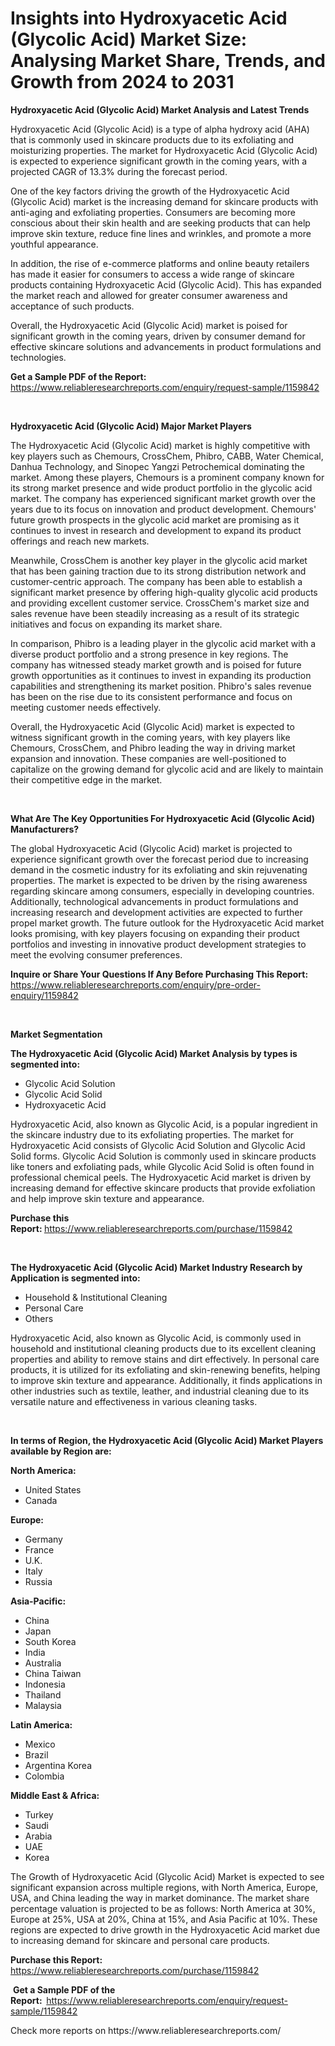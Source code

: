 <p><h1>Insights into Hydroxyacetic Acid (Glycolic Acid) Market Size: Analysing Market Share, Trends, and Growth from 2024 to 2031</h1></p><p><strong>Hydroxyacetic Acid (Glycolic Acid) Market Analysis and Latest Trends</strong></p>
<p><p>Hydroxyacetic Acid (Glycolic Acid) is a type of alpha hydroxy acid (AHA) that is commonly used in skincare products due to its exfoliating and moisturizing properties. The market for Hydroxyacetic Acid (Glycolic Acid) is expected to experience significant growth in the coming years, with a projected CAGR of 13.3% during the forecast period.</p><p>One of the key factors driving the growth of the Hydroxyacetic Acid (Glycolic Acid) market is the increasing demand for skincare products with anti-aging and exfoliating properties. Consumers are becoming more conscious about their skin health and are seeking products that can help improve skin texture, reduce fine lines and wrinkles, and promote a more youthful appearance.</p><p>In addition, the rise of e-commerce platforms and online beauty retailers has made it easier for consumers to access a wide range of skincare products containing Hydroxyacetic Acid (Glycolic Acid). This has expanded the market reach and allowed for greater consumer awareness and acceptance of such products.</p><p>Overall, the Hydroxyacetic Acid (Glycolic Acid) market is poised for significant growth in the coming years, driven by consumer demand for effective skincare solutions and advancements in product formulations and technologies.</p></p>
<p><strong>Get a Sample PDF of the Report:&nbsp;</strong> <a href="https://www.reliableresearchreports.com/enquiry/request-sample/1159842">https://www.reliableresearchreports.com/enquiry/request-sample/1159842</a></p>
<p>&nbsp;</p>
<p><strong>Hydroxyacetic Acid (Glycolic Acid) Major Market Players</strong></p>
<p><p>The Hydroxyacetic Acid (Glycolic Acid) market is highly competitive with key players such as Chemours, CrossChem, Phibro, CABB, Water Chemical, Danhua Technology, and Sinopec Yangzi Petrochemical dominating the market. Among these players, Chemours is a prominent company known for its strong market presence and wide product portfolio in the glycolic acid market. The company has experienced significant market growth over the years due to its focus on innovation and product development. Chemours' future growth prospects in the glycolic acid market are promising as it continues to invest in research and development to expand its product offerings and reach new markets.</p><p>Meanwhile, CrossChem is another key player in the glycolic acid market that has been gaining traction due to its strong distribution network and customer-centric approach. The company has been able to establish a significant market presence by offering high-quality glycolic acid products and providing excellent customer service. CrossChem's market size and sales revenue have been steadily increasing as a result of its strategic initiatives and focus on expanding its market share.</p><p>In comparison, Phibro is a leading player in the glycolic acid market with a diverse product portfolio and a strong presence in key regions. The company has witnessed steady market growth and is poised for future growth opportunities as it continues to invest in expanding its production capabilities and strengthening its market position. Phibro's sales revenue has been on the rise due to its consistent performance and focus on meeting customer needs effectively.</p><p>Overall, the Hydroxyacetic Acid (Glycolic Acid) market is expected to witness significant growth in the coming years, with key players like Chemours, CrossChem, and Phibro leading the way in driving market expansion and innovation. These companies are well-positioned to capitalize on the growing demand for glycolic acid and are likely to maintain their competitive edge in the market.</p></p>
<p>&nbsp;</p>
<p><strong>What Are The Key Opportunities For Hydroxyacetic Acid (Glycolic Acid) Manufacturers?</strong></p>
<p><p>The global Hydroxyacetic Acid (Glycolic Acid) market is projected to experience significant growth over the forecast period due to increasing demand in the cosmetic industry for its exfoliating and skin rejuvenating properties. The market is expected to be driven by the rising awareness regarding skincare among consumers, especially in developing countries. Additionally, technological advancements in product formulations and increasing research and development activities are expected to further propel market growth. The future outlook for the Hydroxyacetic Acid market looks promising, with key players focusing on expanding their product portfolios and investing in innovative product development strategies to meet the evolving consumer preferences.</p></p>
<p><strong>Inquire or Share Your Questions If Any Before Purchasing This Report:</strong> <a href="https://www.reliableresearchreports.com/enquiry/pre-order-enquiry/1159842">https://www.reliableresearchreports.com/enquiry/pre-order-enquiry/1159842</a></p>
<p>&nbsp;</p>
<p><strong>Market Segmentation</strong></p>
<p><strong>The Hydroxyacetic Acid (Glycolic Acid) Market Analysis by types is segmented into:</strong></p>
<p><ul><li>Glycolic Acid Solution</li><li>Glycolic Acid Solid</li><li>Hydroxyacetic Acid</li></ul></p>
<p><p>Hydroxyacetic Acid, also known as Glycolic Acid, is a popular ingredient in the skincare industry due to its exfoliating properties. The market for Hydroxyacetic Acid consists of Glycolic Acid Solution and Glycolic Acid Solid forms. Glycolic Acid Solution is commonly used in skincare products like toners and exfoliating pads, while Glycolic Acid Solid is often found in professional chemical peels. The Hydroxyacetic Acid market is driven by increasing demand for effective skincare products that provide exfoliation and help improve skin texture and appearance.</p></p>
<p><strong>Purchase this Report:&nbsp;</strong><a href="https://www.reliableresearchreports.com/purchase/1159842">https://www.reliableresearchreports.com/purchase/1159842</a></p>
<p>&nbsp;</p>
<p><strong>The Hydroxyacetic Acid (Glycolic Acid) Market Industry Research by Application is segmented into:</strong></p>
<p><ul><li>Household & Institutional Cleaning</li><li>Personal Care</li><li>Others</li></ul></p>
<p><p>Hydroxyacetic Acid, also known as Glycolic Acid, is commonly used in household and institutional cleaning products due to its excellent cleaning properties and ability to remove stains and dirt effectively. In personal care products, it is utilized for its exfoliating and skin-renewing benefits, helping to improve skin texture and appearance. Additionally, it finds applications in other industries such as textile, leather, and industrial cleaning due to its versatile nature and effectiveness in various cleaning tasks.</p></p>
<p>&nbsp;</p>
<p><strong>In terms of Region, the Hydroxyacetic Acid (Glycolic Acid) Market Players available by Region are:</strong></p>
<p>
    <p> <strong> North America: </strong>
        <ul>
            <li>United States</li>
            <li>Canada</li>
        </ul>
        </p> 
    <p> <strong> Europe: </strong>
        <ul>
            <li>Germany</li>
            <li>France</li>
            <li>U.K.</li>
            <li>Italy</li>
            <li>Russia</li>
        </ul>
        </p> 
    <p> <strong> Asia-Pacific: </strong>
        <ul>
            <li>China</li>
            <li>Japan</li>
            <li>South Korea</li>
            <li>India</li>
            <li>Australia</li>
            <li>China Taiwan</li>
            <li>Indonesia</li>
            <li>Thailand</li>
            <li>Malaysia</li>
        </ul>
        </p> 
    <p> <strong> Latin America: </strong>
        <ul>
            <li>Mexico</li>
            <li>Brazil</li>
            <li>Argentina Korea</li>
            <li>Colombia</li>
        </ul>
        </p> 
    <p> <strong> Middle East & Africa: </strong>
        <ul>
            <li>Turkey</li>
            <li>Saudi</li>
            <li>Arabia</li>
            <li>UAE</li>
            <li>Korea</li>
        </ul>
    </p>
    </p>
<p><p>The Growth of Hydroxyacetic Acid (Glycolic Acid) Market is expected to see significant expansion across multiple regions, with North America, Europe, USA, and China leading the way in market dominance. The market share percentage valuation is projected to be as follows: North America at 30%, Europe at 25%, USA at 20%, China at 15%, and Asia Pacific at 10%. These regions are expected to drive growth in the Hydroxyacetic Acid market due to increasing demand for skincare and personal care products.</p></p>
<p><strong>Purchase this Report: </strong><a href="https://www.reliableresearchreports.com/purchase/1159842">https://www.reliableresearchreports.com/purchase/1159842</a></p>
<p>&nbsp;<strong>Get a Sample PDF of the Report:&nbsp;&nbsp;</strong><a href="https://www.reliableresearchreports.com/enquiry/request-sample/1159842">https://www.reliableresearchreports.com/enquiry/request-sample/1159842</a></p>
<p><strong></strong></p>
<p>Check more reports on https://www.reliableresearchreports.com/</p>